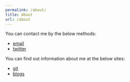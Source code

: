 ```yaml
---
permalink: /about/
title: About
url: /about
---
```



You can contact me by the below methods:

* [email](jeidee@gmail.com)
* [twitter](https://twitter.com/jeideeorigin)

You can find out information about me at the below sites:

* [git](https://github.com/jeidee)
* [blogs](https://jeidee.github.com)


[jekyll-organization]: https://github.com/jekyll